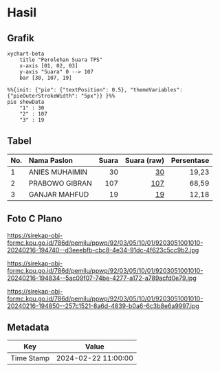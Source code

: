 # Hasil

## Grafik

```mermaid
xychart-beta
    title "Perolehan Suara TPS"
    x-axis [01, 02, 03]
    y-axis "Suara" 0 --> 107
    bar [30, 107, 19]
```

```mermaid
%%{init: {"pie": {"textPosition": 0.5}, "themeVariables": {"pieOuterStrokeWidth": "5px"}} }%%
pie showData
    "1" : 30
    "2" : 107
    "3" : 19
```

## Tabel

| No. | Nama Paslon    | Suara | Suara (raw) | Persentase |
|:--- |:-------------- | -----:| -----------:| ----------:|
| 1   | ANIES MUHAIMIN | 30    | [30][p-1]   | 19,23      |
| 2   | PRABOWO GIBRAN | 107   | [107][p-2]  | 68,59      |
| 3   | GANJAR MAHFUD  | 19    | [19][p-3]   | 12,18      |


[p-1]: https://github.com/gigit-pemilu/pemilu-2024-92-papua-barat/blob/main/pilpres/hitung-suara/sub/92-papua-barat/sub/03-fak-fak/sub/05-fak-fak-tengah/sub/1001-danaweria/sub/010-tps/sub/paslon-1.txt
[p-2]: https://github.com/gigit-pemilu/pemilu-2024-92-papua-barat/blob/main/pilpres/hitung-suara/sub/92-papua-barat/sub/03-fak-fak/sub/05-fak-fak-tengah/sub/1001-danaweria/sub/010-tps/sub/paslon-2.txt
[p-3]: https://github.com/gigit-pemilu/pemilu-2024-92-papua-barat/blob/main/pilpres/hitung-suara/sub/92-papua-barat/sub/03-fak-fak/sub/05-fak-fak-tengah/sub/1001-danaweria/sub/010-tps/sub/paslon-3.txt

## Foto C Plano

https://sirekap-obj-formc.kpu.go.id/786d/pemilu/ppwp/92/03/05/10/01/9203051001010-20240216-194740--d3eeebfb-cbc8-4e34-91dc-4f623c5cc9b2.jpg

https://sirekap-obj-formc.kpu.go.id/786d/pemilu/ppwp/92/03/05/10/01/9203051001010-20240216-194834--5ac09f07-74be-4277-a172-a789acfd0e79.jpg

https://sirekap-obj-formc.kpu.go.id/786d/pemilu/ppwp/92/03/05/10/01/9203051001010-20240216-194850--257c1521-8a6d-4839-b0a6-6c3b8e6a9997.jpg


## Metadata

| Key        | Value               |
| ---------- | ------------------- |
| Time Stamp | 2024-02-22 11:00:00 |



